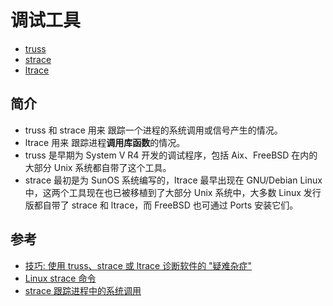 # 调试工具

* [truss](truss.md)
* [strace](strace.md)
* [ltrace](ltrace.md)


## 简介
* truss 和 strace 用来 跟踪一个进程的系统调用或信号产生的情况。
* ltrace 用来 跟踪进程**调用库函数**的情况。
* truss 是早期为 System V R4 开发的调试程序，包括 Aix、FreeBSD 在内的大部分 Unix 系统都自带了这个工具。
* strace 最初是为 SunOS 系统编写的，ltrace 最早出现在 GNU/Debian Linux 中，这两个工具现在也已被移植到了大部分 Unix 系统中，大多数 Linux 发行版都自带了 strace 和 ltrace，而 FreeBSD 也可通过 Ports 安装它们。

## 参考
* [技巧: 使用 truss、strace 或 ltrace 诊断软件的 "疑难杂症"](https://www.ibm.com/developerworks/cn/linux/l-tsl/)
* [Linux strace 命令](http://www.cnblogs.com/ggjucheng/archive/2012/01/08/2316692.html)
* [strace 跟踪进程中的系统调用](http://linuxtools-rst.readthedocs.io/zh_CN/latest/tool/strace.html)
